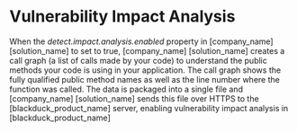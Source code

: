 # Vulnerability Impact Analysis

When the *detect.impact.analysis.enabled* property in [company_name] [solution_name] to set to true, [company_name] [solution_name] creates a call graph (a list of calls made by your code)
to understand the public methods your code is using in your application.
The call graph shows the fully qualified public method names as well as the line number where the function was called.
The data is packaged into a single file and [company_name] [solution_name] sends this file over HTTPS to the [blackduck_product_name] server, enabling vulnerability impact analysis in [blackduck_product_name]
